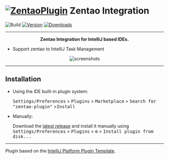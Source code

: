 # [![ZentaoPlugin][plugin-logo]][gh:zentao-plugin] Zentao Integration

![Build](https://github.com/DarylYeung/zentao-plugin/workflows/Build/badge.svg)
[![Version](https://img.shields.io/jetbrains/plugin/v/PLUGIN_ID.svg)](https://plugins.jetbrains.com/plugin/PLUGIN_ID)
[![Downloads](https://img.shields.io/jetbrains/plugin/d/PLUGIN_ID.svg)](https://plugins.jetbrains.com/plugin/PLUGIN_ID)

---
<!-- Plugin description -->
<p align="center"><b>Zentao Integration for IntelliJ based IDEs.</b></p>

- Support zentao to IntelliJ Task Management
<!-- Plugin description end -->

<p align="center"><img src="https://cdn.jsdelivr.net/gh/iiYeung/zentao-plugin@master/src/main/resources/img/screenshots.gif" alt="screenshots"></p>

---
## Installation

- Using the IDE built-in plugin system:

  <kbd>Settings/Preferences</kbd> > <kbd>Plugins</kbd> > <kbd>Marketplace</kbd> > <kbd>Search for "zentao-plugin"</kbd> ><kbd>Install</kbd>

- Manually:

  Download the [latest release](https://github.com/DarylYeung/zentao-plugin/releases/latest) and install it manually
  using
  <kbd>Settings/Preferences</kbd> > <kbd>Plugins</kbd> > <kbd>⚙️</kbd> > <kbd>Install plugin from disk...</kbd>

---
Plugin based on the [IntelliJ Platform Plugin Template][template].

[template]: https://github.com/JetBrains/intellij-platform-plugin-template

[plugin-logo]: https://cdn.jsdelivr.net/gh/iiYeung/zentao-plugin@master/src/main/resources/META-INF/pluginIcon.svg

[gh:zentao-plugin]: https://github.com/iiYeung/zentao-plugin
